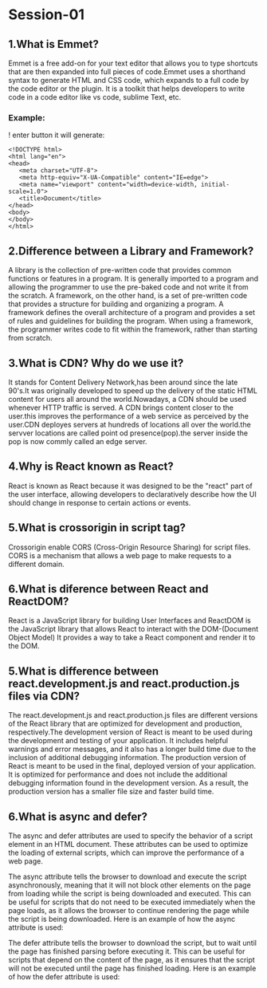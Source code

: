 # Session-01
## 1.What is Emmet?
Emmet is a free add-on for your text editor that allows you to type shortcuts that are then expanded into full pieces of code.Emmet uses a shorthand syntax to generate HTML and CSS code, which expands to a full code by the code editor or the plugin. It is a toolkit that helps developers to write code in a code editor like vs code, sublime Text, etc.


### Example:
! enter button it will generate:

    <!DOCTYPE html>
    <html lang="en">
    <head>
       <meta charset="UTF-8">
       <meta http-equiv="X-UA-Compatible" content="IE=edge">
       <meta name="viewport" content="width=device-width, initial-scale=1.0">
       <title>Document</title>
    </head>
    <body>
    </body>
    </html>


## 2.Difference between a Library and Framework?
A library is the collection of pre-written code that provides common functions or features in a program. It is generally imported to a program and allowing the   programmer to use the pre-baked code and not write it from the scratch. A framework, on the other hand, is a set of pre-written code that provides a structure for building and organizing a program. A framework defines the overall architecture of a program and provides a set of rules and guidelines for building the program. When using a framework, the programmer writes code to fit within the framework, rather than starting from scratch.

## 3.What is CDN? Why do we use it?
It stands for Content Delivery Network,has been around since the late 90's.It was originally developed to speed up the delivery of the static HTML content for users all around the world.Nowadays, a CDN should be used whenever HTTP traffic is served.
A CDN brings content closer to the user.this improves the performance of a web service as perceived by the user.CDN deployes servers at hundreds of locations all over the world.the servver locations are called point od presence(pop).the server inside the pop is now commly called an edge server.

## 4.Why is React known as React?
React is known as React because it was designed to be the "react" part of the user interface, allowing developers to declaratively describe how the UI should change in response to certain actions or events.

## 5.What is crossorigin in script tag?
Crossorigin enable CORS (Cross-Origin Resource Sharing) for script files. CORS is a mechanism that allows a web page to make requests to a different domain.

## 6.What is diference between React and ReactDOM?
React is a JavaScript library for building User Interfaces and ReactDOM is the JavaScript library that allows React to interact with the DOM-(Document Object Model) It provides a way to take a React component and render it to the DOM.

## 5.What is difference between react.development.js and react.production.js files via CDN?
The react.development.js and react.production.js files are different versions of the React library that are optimized for development and production, respectively.The development version of React is meant to be used during the development and testing of your application. It includes helpful warnings and error messages, and it also has a longer build time due to the inclusion of additional debugging information. The production version of React is meant to be used in the final, deployed version of your application. It is optimized for performance and does not include the additional debugging information found in the development version. As a result, the production version has a smaller file size and faster build time.

## 6.What is async and defer?
The async and defer attributes are used to specify the behavior of a script element in an HTML document. These attributes can be used to optimize the loading of external scripts, which can improve the performance of a web page.

The async attribute tells the browser to download and execute the script asynchronously, meaning that it will not block other elements on the page from loading while the script is being downloaded and executed. This can be useful for scripts that do not need to be executed immediately when the page loads, as it allows the browser to continue rendering the page while the script is being downloaded. Here is an example of how the async attribute is used:

  <script src="script.js" async></script> 
    
	
The defer attribute tells the browser to download the script, but to wait until the page has finished parsing before executing it. This can be useful for scripts that depend on the content of the page, as it ensures that the script will not be executed until the page has finished loading. Here is an example of how the defer attribute is used:
 
  <script src="script.js" defer></script>

